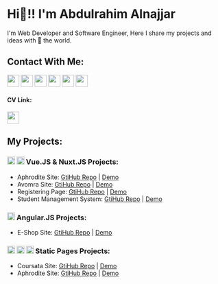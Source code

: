 # Hi👋!! I'm Abdulrahim Alnajjar

I'm Web Developer and Software Engineer, Here I share my projects and ideas with 💙 the world.

<!-- ## Contact Links -->
## Contact With Me:
<a href="https://www.linkedin.com/in/abdulrahim-mohamed"><img style="width:28px" src="https://github.com/abdulrahim-alnajjar/abdulrahim-alnajjar/assets/119762444/639baef9-cc6d-4051-8917-18de9141897f"/></a>
<a href="https://wa.me/+201156083661"><img style="width:28px" src="https://github.com/abdulrahim-alnajjar/abdulrahim-alnajjar/assets/119762444/f16ef96f-25ce-416c-84c6-bed3e28a3483"/></a>
<a href="https://www.facebook.com/alnajjar9742"><img style="width:28px" src="https://github.com/abdulrahim-alnajjar/abdulrahim-alnajjar/assets/119762444/07d71a93-af76-4776-8629-98023b5bff37"/></a>
<a href="https://wa.me/+201090273880"><img style="width:28px" src="https://github.com/abdulrahim-alnajjar/abdulrahim-alnajjar/assets/119762444/9d2173f4-57a6-4fcf-9f31-37cb37217729"/></a>
<a href="https://t.me/abdulrahim_alnajjar"><img style="width:28px" src="https://github.com/abdulrahim-alnajjar/abdulrahim-alnajjar/assets/119762444/3a0e653a-673e-41fd-9dc4-b52ccd9d50d7"/></a>
<a href="https://www.instagram.com/abdulrahim_alnajjar"><img style="width:28px" src="https://github.com/abdulrahim-alnajjar/abdulrahim-alnajjar/assets/119762444/9f3b0d24-fb88-4fcf-82b4-0cd3a461bbc1"/></a>

#### CV Link: 
<a title="My CV" href="https://docs.google.com/document/d/1qbI5i0moD5vWlKH_wvNnKhZyuJTcJpda36w6TgMDr_o/edit?usp=sharing"><img style="width:28px" src="https://github.com/abdulrahim-alnajjar/abdulrahim-alnajjar/assets/119762444/64d32407-23e4-4984-9110-2eb65e10fecb"/></a>
<!-- <a href="مستقل"><img style="width:28px" src=""/></a> -->
<!-- <a href=""><img style="width:28px" src=""/></a> -->

<!-- ## All Projects -->
## My Projects:
<!-- Vue and Nuxt Sites -->
### <img style="width:18px" src="https://github.com/abdulrahim-alnajjar/abdulrahim-alnajjar/assets/119762444/3f1c8fdf-d32c-4dfc-afca-7624f2979cc2"/> <img style="width:18px" src="https://github.com/abdulrahim-alnajjar/abdulrahim-alnajjar/assets/119762444/4a2ccff3-5da7-4e85-bb40-396926ad8786"/> Vue.JS & Nuxt.JS Projects:
- Aphrodite Site: [GtiHub Repo](https://github.com/abdulrahim-alnajjar/aphrodite-vuejs) | [Demo](https://abdulrahim-alnajjar.github.io/aphrodite-vuejs/)
- Avomra Site: [GtiHub Repo](https://github.com/abdulrahim-alnajjar/avomra-dist) | [Demo](https://avomra-eg.web.app/)
- Registering Page: [GtiHub Repo](https://github.com/abdulrahim-alnajjar/Logging_site) | [Demo](https://abdulrahim-alnajjar.github.io/Logging_site/)
- Student Management System: [GtiHub Repo](https://github.com/abdulrahim-alnajjar/student-system) | [Demo](https://www.linkedin.com/posts/abdulrahim-mohamed_octopus-introductory-video-github-https-activity-7107374374151725056-QcPz?utm_source=share&utm_medium=member_desktop)

<!-- Angular Sites -->
### <img style="width:18px" src="https://github.com/abdulrahim-alnajjar/abdulrahim-alnajjar/assets/119762444/303c93ce-1868-416c-b335-11cd484b3274"/> Angular.JS Projects:
- E-Shop Site: [GtiHub Repo](https://github.com/abdulrahim-alnajjar/angular-app-1-ecom) | [Demo](https://abdulrahim-alnajjar.github.io/angular-app-1-ecom/)

<!-- Static Sites -->
### <img style="width:18px" src="https://github.com/abdulrahim-alnajjar/abdulrahim-alnajjar/assets/119762444/dd867f5c-ef7e-4e33-8277-54d8101c14bd"/> <img style="width:18px" src="https://github.com/abdulrahim-alnajjar/abdulrahim-alnajjar/assets/119762444/73fd40e8-3ef3-4639-9417-719b7411cdc7"/> <img style="width:18px" src="https://github.com/abdulrahim-alnajjar/abdulrahim-alnajjar/assets/119762444/20471182-0f89-45bc-81cd-e366cfa2f966"/> Static Pages Projects:
- Coursata Site: [GtiHub Repo](https://github.com/abdulrahim-alnajjar/Coursata_Project) | [Demo](https://abdulrahim-alnajjar.github.io/Coursata_Project/)
- Aphrodite Site: [GtiHub Repo](https://github.com/abdulrahim-alnajjar/Aphrodite) | [Demo](https://abdulrahim-alnajjar.github.io/Aphrodite/)

<!-- - Name: [GtiHub Repo]() | [Demo]() -->
